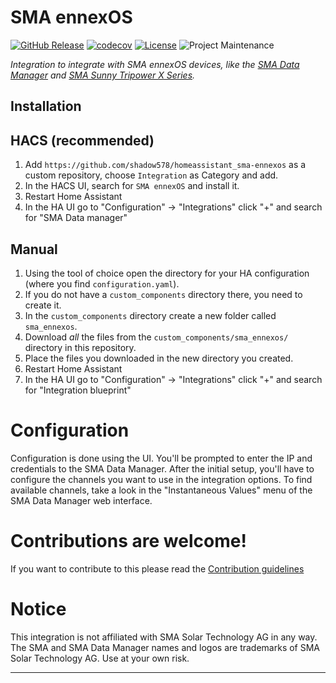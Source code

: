 # SMA ennexOS

[![GitHub Release][releases-shield]][releases]
[![codecov](https://codecov.io/github/shadow578/homeassistant_xmltv-epg/graph/badge.svg?token=HGS6DNA4LE)](https://codecov.io/github/shadow578/homeassistant_xmltv-epg)
[![License][license-shield]](LICENSE)
![Project Maintenance][maintenance-shield]


_Integration to integrate with SMA ennexOS devices, like the [SMA Data Manager][sma_data_manager] and [SMA Sunny Tripower X Series](sma_sunny_tripower_x)._


## Installation

## HACS (recommended)

1. Add `https://github.com/shadow578/homeassistant_sma-ennexos` as a custom repository, choose `Integration` as Category and add.
2. In the HACS UI, search for `SMA ennexOS` and install it.
3. Restart Home Assistant
4. In the HA UI go to "Configuration" -> "Integrations" click "+" and search for "SMA Data manager"

## Manual

1. Using the tool of choice open the directory for your HA configuration (where you find `configuration.yaml`).
1. If you do not have a `custom_components` directory there, you need to create it.
2. In the `custom_components` directory create a new folder called `sma_ennexos`.
3. Download _all_ the files from the `custom_components/sma_ennexos/` directory in this repository.
4. Place the files you downloaded in the new directory you created.
5. Restart Home Assistant
6. In the HA UI go to "Configuration" -> "Integrations" click "+" and search for "Integration blueprint"

# Configuration

Configuration is done using the UI. 
You'll be prompted to enter the IP and credentials to the SMA Data Manager.
After the initial setup, you'll have to configure the channels you want to use in the integration options. 
To find available channels, take a look in the "Instantaneous Values" menu of the SMA Data Manager web interface.


# Contributions are welcome!

If you want to contribute to this please read the [Contribution guidelines](CONTRIBUTING.md)


# Notice

This integration is not affiliated with SMA Solar Technology AG in any way. 
The SMA and SMA Data Manager names and logos are trademarks of SMA Solar Technology AG.
Use at your own risk.

***

[sma_data_manager]: https://www.sma.de/en/products/monitoring-control/data-manager-m
[sma_sunny_tripower_x]: https://www.sma.de/en/products/solarinverters/sunny-tripower-x
[commits-shield]: https://img.shields.io/github/commit-activity/y/shadow578/homeassistant_sma_data_manager.svg?style=for-the-badge
[commits]: https://github.com/shadow578/homeassistant_sma_data_manager/commits/main
[hacs]: https://github.com/hacs/integration
[hacsbadge]: https://img.shields.io/badge/HACS-Custom-orange.svg?style=for-the-badge
[license-shield]: https://img.shields.io/github/license/shadow578/homeassistant_sma_data_manager.svg?style=for-the-badge
[maintenance-shield]: https://img.shields.io/badge/maintainer-%40shadow578-blue.svg?style=for-the-badge


[releases-shield]: https://img.shields.io/github/release/shadow578/homeassistant_sma_data_manager.svg?style=for-the-badge
[releases]: https://github.com/shadow578/homeassistant_sma_data_manager/releases
